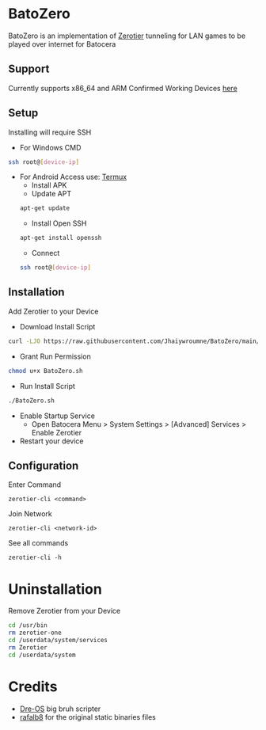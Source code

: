 # BatoZero
BatoZero is an implementation of [Zerotier](https://github.com/zerotier/ZeroTierOne) tunneling for LAN games to be played over internet for Batocera
## Support
Currently supports x86_64 and ARM
Confirmed Working Devices [here](https://raw.githubusercontent.com/Jhaiywroumne/BatoZero/main/Devices.txt)
## Setup
Installing will require SSH
- For Windows CMD
```sh
ssh root@[device-ip]
```
- For Android Access use: [Termux](https://f-droid.org/en/packages/com.termux/)
   * Install APK
   * Update APT
   ```sh
   apt-get update
   ```
   * Install Open SSH
   ```sh
   apt-get install openssh
   ```
   * Connect
   ```sh
   ssh root@[device-ip]
   ```
## Installation
Add Zerotier to your Device
 - Download Install Script
```sh
curl -LJO https://raw.githubusercontent.com/Jhaiywroumne/BatoZero/main/BatoZero.sh
```
 - Grant Run Permission
 ```sh
chmod u+x BatoZero.sh
```
 - Run Install Script
```sh
./BatoZero.sh
```
 - Enable Startup Service
     * Open Batocera Menu > System Settings > [Advanced] Services > Enable Zerotier
- Restart your device

## Configuration
Enter Command
```
zerotier-cli <command>
```
Join Network
```
zerotier-cli <network-id>
```

See all commands
```
zerotier-cli -h
```
# Uninstallation
Remove Zerotier from your Device
```sh
cd /usr/bin
rm zerotier-one
cd /userdata/system/services
rm Zerotier
cd /userdata/system
```
# Credits
- [Dre-OS](https://github.com/Dre-OS)  big bruh scripter
- [rafalb8](https://github.com/rafalb8)  for the original static binaries files
